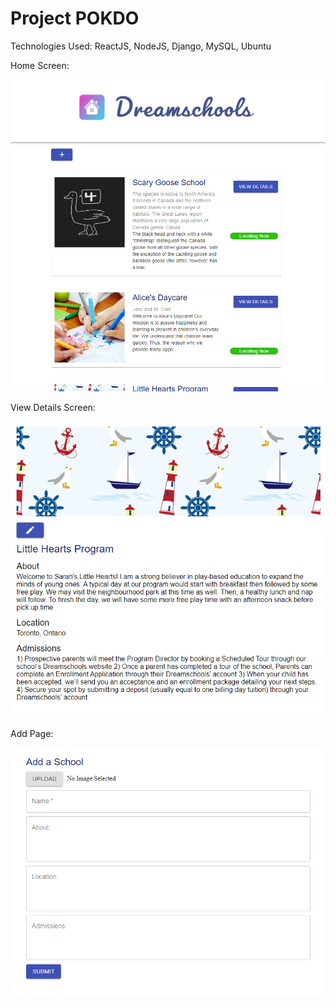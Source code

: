 # Project POKDO

Technologies Used: ReactJS, NodeJS, Django, MySQL, Ubuntu

Home Screen:

![Screenshot](project_pokdo.png)

View Details Screen:

![Screenshot](view_details.png)

Add Page:

![Screenshot](add_a_school.png)
